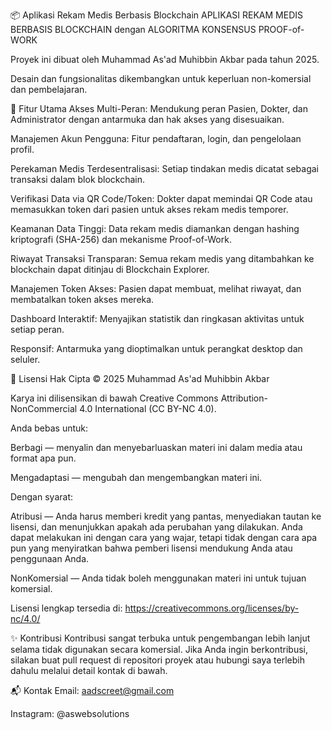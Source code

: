 📦 Aplikasi Rekam Medis Berbasis Blockchain
APLIKASI REKAM MEDIS BERBASIS BLOCKCHAIN dengan ALGORITMA KONSENSUS PROOF-of-WORK

Proyek ini dibuat oleh Muhammad As'ad Muhibbin Akbar pada tahun 2025.

Desain dan fungsionalitas dikembangkan untuk keperluan non-komersial dan pembelajaran.

🚀 Fitur Utama
Akses Multi-Peran: Mendukung peran Pasien, Dokter, dan Administrator dengan antarmuka dan hak akses yang disesuaikan.

Manajemen Akun Pengguna: Fitur pendaftaran, login, dan pengelolaan profil.

Perekaman Medis Terdesentralisasi: Setiap tindakan medis dicatat sebagai transaksi dalam blok blockchain.

Verifikasi Data via QR Code/Token: Dokter dapat memindai QR Code atau memasukkan token dari pasien untuk akses rekam medis temporer.

Keamanan Data Tinggi: Data rekam medis diamankan dengan hashing kriptografi (SHA-256) dan mekanisme Proof-of-Work.

Riwayat Transaksi Transparan: Semua rekam medis yang ditambahkan ke blockchain dapat ditinjau di Blockchain Explorer.

Manajemen Token Akses: Pasien dapat membuat, melihat riwayat, dan membatalkan token akses mereka.

Dashboard Interaktif: Menyajikan statistik dan ringkasan aktivitas untuk setiap peran.

Responsif: Antarmuka yang dioptimalkan untuk perangkat desktop dan seluler.

📄 Lisensi
Hak Cipta © 2025 Muhammad As'ad Muhibbin Akbar

Karya ini dilisensikan di bawah Creative Commons Attribution-NonCommercial 4.0 International (CC BY-NC 4.0).

Anda bebas untuk:

Berbagi — menyalin dan menyebarluaskan materi ini dalam media atau format apa pun.

Mengadaptasi — mengubah dan mengembangkan materi ini.

Dengan syarat:

Atribusi — Anda harus memberi kredit yang pantas, menyediakan tautan ke lisensi, dan menunjukkan apakah ada perubahan yang dilakukan. Anda dapat melakukan ini dengan cara yang wajar, tetapi tidak dengan cara apa pun yang menyiratkan bahwa pemberi lisensi mendukung Anda atau penggunaan Anda.

NonKomersial — Anda tidak boleh menggunakan materi ini untuk tujuan komersial.

Lisensi lengkap tersedia di:
https://creativecommons.org/licenses/by-nc/4.0/

✨ Kontribusi
Kontribusi sangat terbuka untuk pengembangan lebih lanjut selama tidak digunakan secara komersial. Jika Anda ingin berkontribusi, silakan buat pull request di repositori proyek atau hubungi saya terlebih dahulu melalui detail kontak di bawah.

📬 Kontak
Email: aadscreet@gmail.com

Instagram: @aswebsolutions
